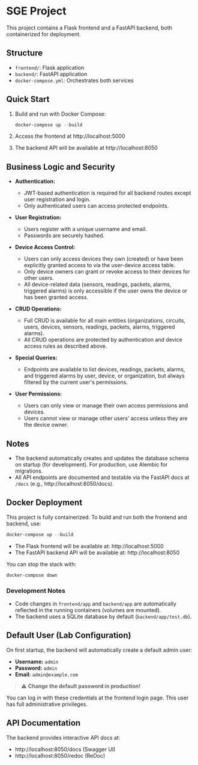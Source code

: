 # SGE Project

This project contains a Flask frontend and a FastAPI backend, both containerized for deployment.

## Structure

- `frontend/`: Flask application
- `backend/`: FastAPI application
- `docker-compose.yml`: Orchestrates both services

## Quick Start

1. Build and run with Docker Compose:
   ```powershell
   docker-compose up --build
   ```

2. Access the frontend at http://localhost:5000
3. The backend API will be available at http://localhost:8050

## Business Logic and Security

- **Authentication:**
  - JWT-based authentication is required for all backend routes except user registration and login.
  - Only authenticated users can access protected endpoints.

- **User Registration:**
  - Users register with a unique username and email.
  - Passwords are securely hashed.

- **Device Access Control:**
  - Users can only access devices they own (created) or have been explicitly granted access to via the user-device access table.
  - Only device owners can grant or revoke access to their devices for other users.
  - All device-related data (sensors, readings, packets, alarms, triggered alarms) is only accessible if the user owns the device or has been granted access.

- **CRUD Operations:**
  - Full CRUD is available for all main entities (organizations, circuits, users, devices, sensors, readings, packets, alarms, triggered alarms).
  - All CRUD operations are protected by authentication and device access rules as described above.

- **Special Queries:**
  - Endpoints are available to list devices, readings, packets, alarms, and triggered alarms by user, device, or organization, but always filtered by the current user's permissions.

- **User Permissions:**
  - Users can only view or manage their own access permissions and devices.
  - Users cannot view or manage other users' access unless they are the device owner.

## Notes

- The backend automatically creates and updates the database schema on startup (for development). For production, use Alembic for migrations.
- All API endpoints are documented and testable via the FastAPI docs at `/docs` (e.g., http://localhost:8050/docs).

## Docker Deployment

This project is fully containerized. To build and run both the frontend and backend, use:

```powershell
docker-compose up --build
```

- The Flask frontend will be available at: http://localhost:5000
- The FastAPI backend API will be available at: http://localhost:8050

You can stop the stack with:

```powershell
docker-compose down
```

### Development Notes
- Code changes in `frontend/app` and `backend/app` are automatically reflected in the running containers (volumes are mounted).
- The backend uses a SQLite database by default (`backend/app/test.db`).

## Default User (Lab Configuration)

On first startup, the backend will automatically create a default admin user:

- **Username:** `admin`
- **Password:** `admin`
- **Email:** `admin@example.com`

> ⚠️ **Change the default password in production!**

You can log in with these credentials at the frontend login page. This user has full administrative privileges.

## API Documentation

The backend provides interactive API docs at:
- http://localhost:8050/docs (Swagger UI)
- http://localhost:8050/redoc (ReDoc)
